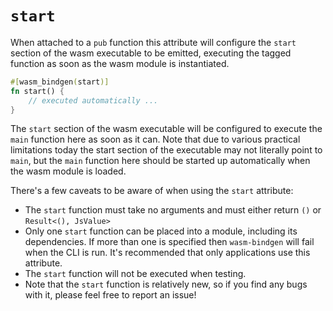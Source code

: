 # `start`

When attached to a `pub` function this attribute will configure the `start`
section of the wasm executable to be emitted, executing the tagged function as
soon as the wasm module is instantiated.

```rust
#[wasm_bindgen(start)]
fn start() {
    // executed automatically ...
}
```

The `start` section of the wasm executable will be configured to execute the
`main` function here as soon as it can. Note that due to various practical
limitations today the start section of the executable may not literally point to
`main`, but the `main` function here should be started up automatically when the
wasm module is loaded.

There's a few caveats to be aware of when using the `start` attribute:

* The `start` function must take no arguments and must either return `()` or
  `Result<(), JsValue>`
* Only one `start` function can be placed into a module, including its
  dependencies. If more than one is specified then `wasm-bindgen` will fail when
  the CLI is run. It's recommended that only applications use this attribute.
* The `start` function will not be executed when testing.
* Note that the `start` function is relatively new, so if you find any bugs with
  it, please feel free to report an issue!
